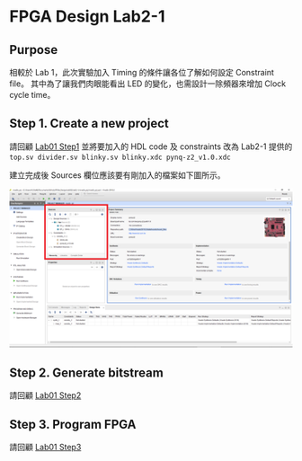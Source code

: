 FPGA Design Lab2-1
=================
## Purpose
相較於 Lab 1，此次實驗加入 Timing 的條件讓各位了解如何設定 Constraint file。 其中為了讓我們肉眼能看出 LED 的變化，也需設計一除頻器來增加 Clock cycle time。

## Step 1. Create a new project
請回顧 [Lab01 Step1](https://github.com/ncku-vlsilab/FPGA_Design/tree/master/Lab01#step-1-create-a-new-project) 並將要加入的 HDL code 及 constraints 改為 Lab2-1 提供的
`top.sv divider.sv blinky.sv blinky.xdc pynq-z2_v1.0.xdc`  

建立完成後 Sources 欄位應該要有剛加入的檔案如下圖所示。

![Vivadp_GUI](images/vivado_gui.png)  
## Step 2. Generate bitstream
請回顧 [Lab01 Step2](https://github.com/ncku-vlsilab/FPGA_Design/tree/master/Lab01#step-2-generate-bitstream)

## Step 3. Program FPGA
請回顧 [Lab01 Step3](https://github.com/ncku-vlsilab/FPGA_Design/tree/master/Lab01#step-3-program-fpga)
